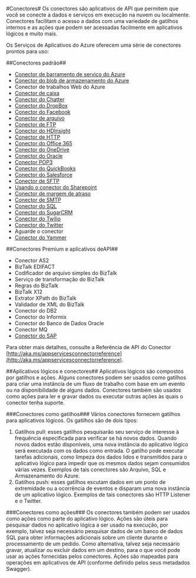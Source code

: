 <properties 
   pageTitle="Usando conectores" 
   description="Usando conectores" 
   services="app-service\logic" 
   documentationCenter=".net,nodejs,java" 
   authors="anuragdalmia" 
   manager="dwrede" 
   editor=""/>

<tags
   ms.service="app-service-logic"
   ms.devlang="multiple"
   ms.topic="article"
   ms.tgt_pltfrm="na"
   ms.workload="integration" 
   ms.date="03/20/2015"
   ms.author="prkumar"/>

#Conectores#
Os conectores são aplicativos de API que permitem que você se conecte a dados e serviços em execução na nuvem ou localmente. Conectores facilitam o acesso a dados com uma variedade de gatilhos internos e as ações que podem ser acessadas facilmente em aplicativos lógicos e muito mais.

Os Serviços de Aplicativos do Azure oferecem uma série de conectores prontos para uso:

##Conectores padrão##
* [Conector de barramento de serviço do Azure]
* [Conector do blob de armazenamento do Azure]
* Conector de trabalhos Web do Azure
* [Conector de caixa]
* [Conector do Chatter]
* [Conector do DropBox]
* [Conector do Facebook]
* [Conector de arquivo]
* [Conector de FTP]
* [Conector do HDInsight]
* [Conector de HTTP]
* [Conector do Office 365]
* [Conector do OneDrive]
* [Conector do Oracle]
* [Conector POP3]
* [Conector do QuickBooks]
* [Conector do Salesforce]
* [Conector de SFTP]
* [Usando o conector do Sharepoint]
* [Conector de margem de atraso]
* [Conector de SMTP]
* [Conector do SQL]
* [Conector do SugarCRM]
* [Conector do Twilio]
* [Conector do Twitter]
* Aguarde o conector
* [Conector do Yammer]

##Conectores Premium e aplicativos deAPI##
* Conector AS2
* BizTalk EDIFACT
* Codificador de arquivo simples do BizTalk
* Serviço de transformação do BizTalk
* Regras do BizTalk
* BizTalk X12
* Extrator XPath do BizTalk
* Validador de XML do BizTalk
* Conector do DB2
* Conector do Informix
* Conector do Banco de Dados Oracle
* Conector MQ
* [Conector do SAP]
 
Para obter mais detalhes, consulte a Referência de API do Conector [http://aka.ms/appservicesconnectorreference](http://aka.ms/appservicesconnectorreference).

##Aplicativos lógicos e conectores##
Aplicativos lógicos são compostos por gatilhos e ações. Alguns conectores podem ser usados como gatilhos para criar uma instância de um fluxo de trabalho com base em um evento ou na disponibilidade de alguns dados. Conectores também são usados como ações para ler e gravar dados ou executar outras ações às quais o conector tenha suporte.

###Conectores como gatilhos###
Vários conectores fornecem gatilhos para aplicativos lógicos. Os gatilhos são de dois tipos:

1. Gatilhos pull: esses gatilhos pesquisarão seu serviço de interesse à frequência especificada para verificar se há novos dados. Quando novos dados estão disponíveis, uma nova instância do aplicativo lógico será executada com os dados como entrada. O gatilho pode executar tarefas adicionais, como limpeza dos dados lidos e transmitidos para o aplicativo lógico para impedir que os mesmos dados sejam consumidos várias vezes. Exemplos de tais conectores são Arquivo, SQL e Armazenamento do Azure.
2. Gatilhos push: esses gatilhos escutam dados em um ponto de extremidade ou a ocorrência de eventos e disparam uma nova instância de um aplicativo lógico. Exemplos de tais conectores são HTTP Listener e o Twitter.

###Conectores como ações###
Os conectores também podem ser usados como ações como parte do aplicativo lógico. Ações são úteis para pesquisar dados no aplicativo lógica a ser usado na execução, por exemplo, talvez seja necessário pesquisar dados de um banco de dados SQL para obter informações adicionais sobre um cliente durante o processamento de um pedido. Como alternativa, talvez seja necessário gravar, atualizar ou excluir dados em um destino, para o que você pode usar as ações fornecidas pelos conectores. Ações são mapeadas para operações em aplicativos de API (conforme definido pelos seus metadados Swagger).


<!-- Links -->

[Conector de caixa]: app-service-logic-connector-box.md
[Conector do Facebook]: app-service-logic-connector-facebook.md
[Conector do Salesforce]: app-service-logic-connector-salesforce.md
[Conector do Twitter]: app-service-logic-connector-twitter.md
[Conector do SAP]: app-service-logic-connector-sap.md
[Conector de FTP]: app-service-logic-connector-ftp.md
[Conector de HTTP]: app-service-logic-connector-http.md
[Conector do blob de armazenamento do Azure]: app-service-logic-connector-azurestorageblob.md
[Conector do Office 365]: app-service-logic-connector-office365.md
[Usando o conector do Sharepoint]: app-service-logic-connector-sharepoint.md
[Conector do SugarCRM]: app-service-logic-connector-sugarcrm.md
[Conector do QuickBooks]: app-service-logic-connector-quickbooks.md
[Conector do Yammer]: app-service-logic-connector-yammer.md
[Conector do Twilio]: app-service-logic-connector-twilio.md
[Conector de SMTP]: app-service-logic-connector-smtp.md
[Conector de SFTP]: app-service-logic-connector-sftp.md
[Conector POP3]: app-service-logic-connector-pop3.md
[Conector do DropBox]: app-service-logic-connector-dropbox.md
[Conector do Chatter]: app-service-logic-connector-chatter.md
[Conector do HDInsight]: app-service-logic-connector-hdinsight.md
[Conector de barramento de serviço do Azure]: app-service-logic-connector-azureservicebus.md
[Conector do Oracle]: app-service-logic-connector-oracle.md
[Conector do SQL]: app-service-logic-connector-sql.md
[Conector do OneDrive]: app-service-logic-connector-onedrive.md
[Conector de arquivo]: app-service-logic-connector-file.md
[Conector de margem de atraso]: app-service-logic-connector-slack.md


<!--HONumber=54-->